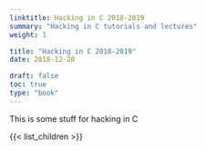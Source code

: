 ```yaml
---
linktitle: Hacking in C 2018-2019
summary: "Hacking in C tutorials and lectures"
weight: 1

title: "Hacking in C 2018-2019"
date: 2018-12-20

draft: false
toc: true
type: "book"
---
```


This is some stuff for hacking in C

{{< list_children >}}
